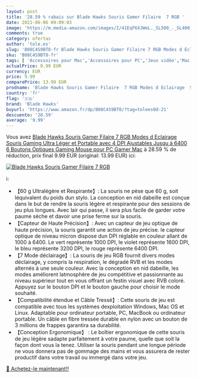 ```yaml
---
layout: post
title: '28.59 % rabais sur Blade Hawks Souris Gamer Filaire  7 RGB '
date: 2021-06-06 09:09:03
image: 'https://m.media-amazon.com/images/I/41EqF6XJWeL._SL500_._SL400_.jpg'
comments: true
category: ofertas
author: 'tole.es'
slug: 'B08C4S9BT8-fr Blade Hawks Souris Gamer Filaire 7 RGB Modes d Eclairage...'
sku: 'B08C4S9BT8-fr'
tags: [ 'Accessoires pour Mac','Accessoires pour PC','Jeux vidéo','Mac: Jeux et accessoires','PC: Jeux et accessoires','Souris gaming pour PC','blade hawks', ]
actualPrice: 9.99 EUR
currency: EUR
price: 9.99
comparePrice: 13.99 EUR
prodname: 'Blade Hawks Souris Gamer Filaire  7 RGB Modes d Eclairage  Souris Gaming Ultra Léger et Portable avec 4 DPI Ajustables Jusqu à 6400  6 Boutons Optiques Gaming Mouse pour PC Gamer Mac'
country: 'fr'
flag: '🇫🇷'
brand: 'Blade Hawks'
buyurl: 'https://www.amazon.fr/dp/B08C4S9BT8/?tag=tolees0d-21'
descuento: '28.59'
average: '9.99'
---
```


Vous avez [Blade Hawks Souris Gamer Filaire  7 RGB Modes d Eclairage  Souris Gaming Ultra Léger et Portable avec 4 DPI Ajustables Jusqu à 6400  6 Boutons Optiques Gaming Mouse pour PC Gamer Mac](https://www.amazon.fr/dp/B08C4S9BT8/?tag=tolees0d-21)  à  28.59 % de réduction, prix final  9.99 EUR (original: 13.99 EUR) ici:

[![Blade Hawks Souris Gamer Filaire  7 RGB ](https://m.media-amazon.com/images/I/41EqF6XJWeL._SL500_._SL400_.jpg)](https://www.amazon.fr/dp/B08C4S9BT8/?tag=tolees0d-21)

ℹ️:

- 【60 g Ultralégère et Respirante】: La souris ne pèse que 60 g, soit léquivalent du poids dun stylo. La conception en nid dabeille est conçue dans le but de rendre la souris légère et respirante pour des sessions de jeu plus longues. Avec lair qui passe, il sera plus facile de garder votre paume sèche et davoir une prise ferme sur la souris.
- 【Capteur de Haute Précision】: Avec un capteur de jeu optique de haute précision, la souris garantit une action de jeu précise. le capteur optique de niveau micron dispose dun DPI réglable en couleur allant de 1000 à 6400. Le vert représente 1000 DPI, le violet représente 1600 DPI, le bleu représente 3200 DPI, le rouge représente 6400 DPI.
- 【7 Mode déclairage】: La souris de jeu RGB fournit divers modes déclairage, y compris la respiration, le dégradé RVB et les modes alternés à une seule couleur. Avec la conception en nid dabeille, les modes améliorent latmosphère de jeu compétitive et passionnante au niveau supérieur tout en vous offrant un festin visuel avec RVB coloré. Appuyez sur le bouton DPI et le bouton gauche pour choisir le mode souhaité.
- 【Compatibilité étendue et Câble Tressé】: Cette souris de jeu est compatible avec tous les systèmes dexploitation Windows, Mac OS et Linux. Adaptable pour ordinateur portable, PC, MacBook ou ordinateur portable. Un câble en fibre tressée durable en nylon avec un bouton de 3 millions de frappes garantira sa durabilité.
- 【Conception Ergonomique】 : Le boîtier ergonomique de cette souris de jeu légère sadapte parfaitement à votre paume, quelle que soit la façon dont vous la tenez. Utiliser la souris pendant une longue période ne vous donnera pas de gommage des mains et vous assurera de rester productif dans votre travail ou immergé dans votre jeu.

[🛒 Achetez-le maintenant!!](https://www.amazon.fr/dp/B08C4S9BT8/?tag=tolees0d-21)
